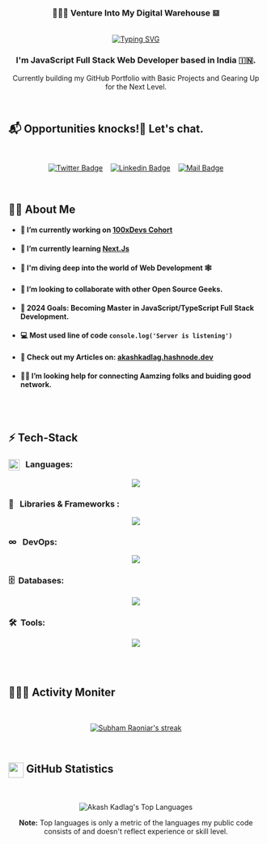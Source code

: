 <h3 align="center">👨🏻‍💻 Venture Into My Digital Warehouse 𝌏</h3>

<!-- Typing SVG -->
<p align ="center">
  <br/>
  <a href="https://git.io/typing-svg">
    <img src="https://readme-typing-svg.herokuapp.com?font=Fira+Code&duration=1500&pause=500&color=fdb74e&center=true&vCenter=true&lines=Full+Stack+Developer;DevOps+Evangelist;Community+Lead" alt="Typing SVG"/>
  </a>
</p>

<h3 align="center"> 
  I'm JavaScript Full Stack Web Developer based in India 🇮🇳.
</h3>

<p align="center">
  Currently building my GitHub Portfolio with Basic Projects and Gearing Up for the Next Level.
</p>
<br/>


<!-- Social Media Links -->
## 📬 Opportunities knocks!🚪 Let's chat.

<br/>
<div align= center>

  [![Twitter Badge](https://img.shields.io/badge/-@KadlagAkash-1ca0f1?style=flat&labelColor=1ca0f1&logo=twitter&logoColor=white&link=https://twitter.com/KadlagAkash)](https://twitter.com/KadlagAkash) &nbsp;&nbsp; [![Linkedin Badge](https://img.shields.io/badge/-KadlagAkash-0e76a8?style=flat&labelColor=0e76a8&logo=linkedin&logoColor=white)](https://www.linkedin.com/in/kadlagakash/) &nbsp;&nbsp; [![Mail Badge](https://img.shields.io/badge/-akashkadlag14-c0392b?style=flat&labelColor=c0392b&logo=gmail&logoColor=white)](mailto:akashkadlag14@gmail.com)

</div>
</br>


<!-- More About Me -->
## 🙋‍♂️ About Me

  - #### 🔭 I’m currently working on [100xDevs Cohort](https://github.com/KadlagAkash/100xdevs-full-stack-mastery)
  
  - #### 🌱 I’m currently learning <a href="https://nextjs.org/" target="_blank">Next.Js</a>

  - #### 🤿 I'm diving deep into the world of Web Development 🕸️
  
  - #### 👯 I’m looking to collaborate with other Open Source Geeks.
  
  - #### 🎯 2024 Goals: Becoming Master in JavaScript/TypeScript Full Stack Development.
  
  - #### 💻 Most used line of code `console.log('Server is listening')`
  
  - #### 📝 Check out my Articles on: <a href="https://akashkadlag.hashnode.dev" target="_blank">akashkadlag.hashnode.dev</a>

  - #### 🙋🏻 I’m looking help for connecting Aamzing folks and buiding good network.

<br/><br/>


<!-- Techonologies that I'm working with -->
## ⚡️ Tech-Stack

### <img src = "https://media2.giphy.com/media/QssGEmpkyEOhBCb7e1/giphy.gif?cid=ecf05e47a0n3gi1bfqntqmob8g9aid1oyj2wr3ds3mg700bl&rid=giphy.gif" width = 22px align="top"/> &nbsp;&nbsp;Languages:
<div align="center">

<p align="center">
  <img src="https://skillicons.dev/icons?i=html,css,javascript,typescript&theme=dark" />
</p>
</div>


### 🧩 &nbsp;&nbsp;Libraries & Frameworks :

<p align="center">
  <img src="https://skillicons.dev/icons?i=tailwind,react,nodejs,express,nextjs&theme=dark" />
</p>


### ∞ &nbsp; DevOps:

<p align="center">
  <img src="https://skillicons.dev/icons?i=docker,kubernetes,linux&theme=dark" />
</p>

### 🗄️ &nbsp;Databases:

<p align="center">
  <img src="https://skillicons.dev/icons?i=mongo,mysql,postgres&theme=dark" />
</p>

### 🛠️ &nbsp;Tools:

<p align="center">
  <img src="https://skillicons.dev/icons?i=git,github,figma,vscode,bash&theme=dark" />
</p>

<br/><br/>


<!-- GitHub Activity Tracker -->
## 👨🏻‍💻 Activity Moniter

<br/>
<p align="center">
    <a href="https://github.com/DenverCoder1/github-readme-streak-stats">
        <img title="🔥 Get streak stats for your profile at git.io/streak-stats" alt="Subham Raoniar's streak" src="https://github-readme-streak-stats.herokuapp.com/?user=KadlagAkash&theme=vision-friendly-dark&hide_border=true&stroke=0000&background=0D1117"/>
    </a>
</p>
<br/>


<!-- GitHub Stats -->
## <img src="https://media.giphy.com/media/iY8CRBdQXODJSCERIr/giphy.gif" width="30" height="30" align="top"> GitHub Statistics

<br/>
<p align="center">
  <img alt="Akash Kadlag's Top Languages" src="https://github-readme-stats.vercel.app/api/top-langs/?username=KadlagAkash&langs_count=8&count_private=true&layout=compact&theme=vision-friendly-dark&hide_border=true&bg_color=0D1117"/>
<p/>

<p align="center">
  <b>Note:</b> Top languages is only a metric of the languages my public code consists of and doesn't reflect experience or skill level.
</p>

<br/>